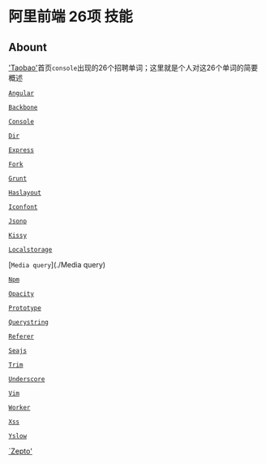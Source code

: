 阿里前端 26项 技能
=============

## Abount

['Taobao'](http://www.taobao.com/)首页`console`出现的26个招聘单词；这里就是个人对这26个单词的简要概述

[`Angular`](./Angular)

[`Backbone`](./Backbone)

[`Console`](./Console)

[`Dir`](./Dir)

[`Express`](./Express)

[`Fork`](./Fork)

[`Grunt`](./Grunt)

[`Haslayout`](./Haslayout)

[`Iconfont`](./Iconfont)

[`Jsonp`](./Jsonp)

[`Kissy`](./Kissy)

[`Localstorage`](./Localstorage)

[`Media query`](./Media query)

[`Npm`](./Npm)

[`Opacity`](./Opacity)

[`Prototype`](./Prototype)

[`Querystring`](./Querystring)

[`Referer`](./Referer)

[`Seajs`](./Seajs)

[`Trim`](./Trim)

[`Underscore`](./Underscore)

[`Vim`](./Vim)

[`Worker`](./Worker)

[`Xss`](./Xss)

[`Yslow`](./Yslow)

[`Zepto'](./Zept)
